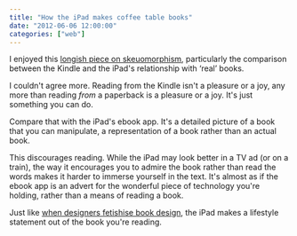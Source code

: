 ```yaml
---
title: "How the iPad makes coffee table books"
date: "2012-06-06 12:00:00"
categories: ["web"]
---
```



I enjoyed this [longish piece on skeuomorphism](https://www.fastcodesign.com/1669879/can-we-please-move-past-apples-silly-faux-real-uis), particularly the comparison between the Kindle and the iPad's relationship with ‘real’ books.

I couldn't agree more. Reading from the Kindle isn't a pleasure or a joy, any more than reading _from_ a paperback is a pleasure or a joy. It's just something you can do.

Compare that with the iPad's ebook app. It's a detailed picture of a book that you can manipulate, a representation of a book rather than an actual book.

This discourages reading. While the iPad may look better in a TV ad (or on a train), the way it encourages you to admire the book rather than read the words makes it harder to immerse yourself in the text. It's almost as if the ebook app is an advert for the wonderful piece of technology you're holding, rather than a means of reading a book.

Just like [when designers fetishise book design](https://leonpaternoster.com/2012/02/good-book-design-is-silent/), the iPad makes a lifestyle statement out of the book you're reading.
